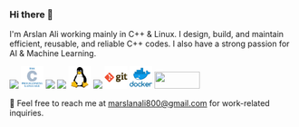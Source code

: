 ### Hi there 👋

I'm Arslan Ali working mainly in C++ & Linux. I design, build, and maintain efficient, reusable, and reliable C++ codes. I also have a strong passion for AI & Machine Learning. 

<code><img height="40" src="https://github.com/Marslanali/marslanali/blob/master/img/cplusplus.png"></code>
<code><img height="40" src="https://raw.githubusercontent.com/github/explore/80688e429a7d4ef2fca1e82350fe8e3517d3494d/topics/c/c.png"></code>
<code><img height="40" src="https://github.com/Marslanali/marslanali/blob/master/img/python.png"></code>
<code><img height="40" src="https://github.com/Marslanali/marslanali/blob/master/img/csharp.png"></code>
<code><img height="40" src="https://raw.githubusercontent.com/github/explore/80688e429a7d4ef2fca1e82350fe8e3517d3494d/topics/linux/linux.png"></code>
<code><img height="40" src="https://github.com/Marslanali/marslanali/blob/master/img/clion.png"></code>
<code><img height="40" src="https://raw.githubusercontent.com/github/explore/80688e429a7d4ef2fca1e82350fe8e3517d3494d/topics/git/git.png"></code>
<code><img height="40" src="https://raw.githubusercontent.com/github/explore/80688e429a7d4ef2fca1e82350fe8e3517d3494d/topics/docker/docker.png"></code>
<code><img height="30" width ="80" src="https://github.com/Marslanali/marslanali/blob/master/img/jira.png"></code>


💬 Feel free to reach me at marslanali800@gmail.com for work-related inquiries.

<!--
<img src="https://media.giphy.com/media/WUlplcMpOCEmTGBtBW/giphy.gif" width="50">

**Marslanali/marslanali** is a ✨ _special_ ✨ repository because its `README.md` (this file) appears on your GitHub profile.

Here are some ideas to get you started:

- 🔭 I’m currently working on C++ ...
- 🌱 I’m currently learning ...
- 👯 I’m looking to collaborate on ...
- 🤔 I’m looking for help with ...

- 📫 How to reach me: ...
- 😄 Pronouns: ...
- ⚡ Fun fact: ...
-->
